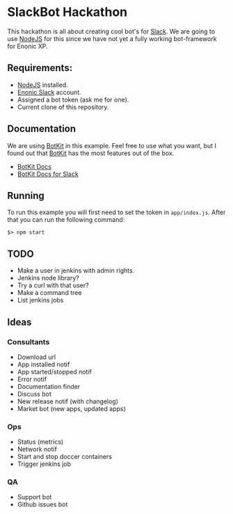 # SlackBot Hackathon

This hackathon is all about creating cool bot's for [Slack](https://slack.com).
We are going to use [NodeJS](https://nodejs.org) for this since we have not
yet a fully working bot-framework for Enonic XP.

## Requirements:

* [NodeJS](https://nodejs.org) installed.
* [Enonic Slack](https://enonic.slack.com) account.
* Assigned a bot token (ask me for one).
* Current clone of this repository.

## Documentation

We are using [BotKit](https://www.botkit.ai/) in this example. Feel free to use
what you want, but I found out that [BotKit](https://www.botkit.ai/) has the
most features out of the box.

* [BotKit Docs](https://github.com/howdyai/botkit/blob/master/docs/readme.md)
* [BotKit Docs for Slack](https://github.com/howdyai/botkit/blob/master/docs/readme-slack.md)

## Running

To run this example you will first need to set the token in `app/index.js`.
After that you can run the following command:

```
$> npm start
```

## TODO

* Make a user in jenkins with admin rights.
* Jenkins node library?
* Try a curl with that user?
* Make a command tree
* List jenkins jobs



## Ideas

### Consultants
* Download url
* App installed notif
* App started/stopped notif
* Error notif
* Documentation finder
* Discuss bot
* New release notif (with changelog)
* Market bot (new apps, updated apps)

### Ops
* Status (metrics)
* Network notif
* Start and stop doccer containers
* Trigger jenkins job

### QA
* Support bot
* Github issues bot
